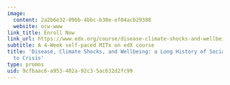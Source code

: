 ```yaml
---
image:
  content: 2a2b6e32-09bb-4bbc-b38e-ef04acb29388
  website: ocw-www
link_title: Enroll Now
link_url: https://www.edx.org/course/disease-climate-shocks-and-wellbeing-a-long-history-of-social-response-to-crisis?utm_medium=affiliate_partner&utm_source=ocwprod-mit-opencourseware
subtitle: A 4-Week self-paced MITx on edX course
title: 'Disease, Climate Shocks, and Wellbeing: a Long History of Social Response
  to Crisis'
type: promos
uid: 9cfbaac6-a953-402a-92c3-5ac632d2fc99
---
```

